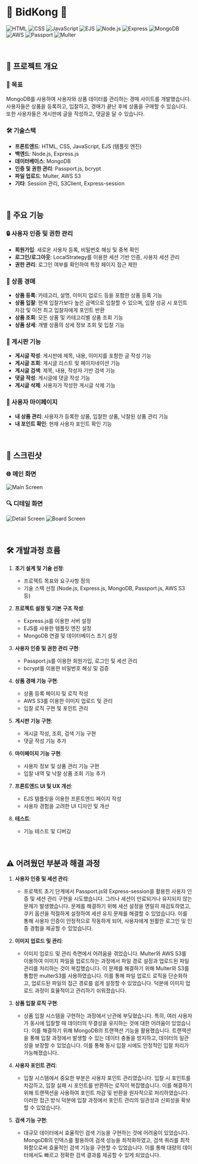 # 🫛 BidKong 🫘

![HTML](https://img.shields.io/badge/HTML-E34F26?style=for-the-badge&logo=html5&logoColor=white)
![CSS](https://img.shields.io/badge/CSS-1572B6?style=for-the-badge&logo=css3&logoColor=white)
![JavaScript](https://img.shields.io/badge/JavaScript-F7DF1E?style=for-the-badge&logo=javascript&logoColor=black)
![EJS](https://img.shields.io/badge/EJS-3C873A?style=for-the-badge&logo=ejs&logoColor=white)
![Node.js](https://img.shields.io/badge/Node.js-339933?style=for-the-badge&logo=nodedotjs&logoColor=white)
![Express](https://img.shields.io/badge/Express-000000?style=for-the-badge&logo=express&logoColor=white)
![MongoDB](https://img.shields.io/badge/MongoDB-47A248?style=for-the-badge&logo=mongodb&logoColor=white)
![AWS](https://img.shields.io/badge/AWS-232F3E?style=for-the-badge&logo=amazon-aws&logoColor=white)
![Passport](https://img.shields.io/badge/Passport-34E27A?style=for-the-badge&logo=passport&logoColor=white)
![Multer](https://img.shields.io/badge/Multer-FF7F50?style=for-the-badge&logo=multipass&logoColor=white)

<br>

## 🎉 프로젝트 개요

### 🎯 목표

MongoDB를 사용하여 사용자와 상품 데이터를 관리하는 경매 사이트를 개발했습니다.<br>
사용자들은 상품을 등록하고, 입찰하고, 경매가 끝난 후에 상품을 구매할 수 있습니다.<br>
또한 사용자들은 게시판에 글을 작성하고, 댓글을 달 수 있습니다.

### 🛠 기술스택

- **프론트엔드**: HTML, CSS, JavaScript, EJS (템플릿 엔진)
- **백엔드**: Node.js, Express.js
- **데이터베이스**: MongoDB
- **인증 및 권한 관리**: Passport.js, bcrypt
- **파일 업로드**: Multer, AWS S3
- **기타**: Session 관리, S3Client, Express-session

<br>

## 🌟 주요 기능

### 🔒 사용자 인증 및 권한 관리

- **회원가입**: 새로운 사용자 등록, 비밀번호 해싱 및 중복 확인
- **로그인/로그아웃**: LocalStrategy를 이용한 세션 기반 인증, 사용자 세션 관리
- **권한 관리**: 로그인 여부를 확인하여 특정 페이지 접근 제한

### 💼 상품 경매

- **상품 등록**: 카테고리, 설명, 이미지 업로드 등을 포함한 상품 등록 기능
- **상품 입찰**: 현재 입찰가보다 높은 금액으로 입찰할 수 있으며, 입찰 성공 시 포인트 차감 및 이전 최고 입찰자에게 포인트 반환
- **상품 조회**: 모든 상품 및 카테고리별 상품 조회 기능
- **상품 상세**: 개별 상품의 상세 정보 조회 및 입찰 기능

### 📝 게시판 기능

- **게시글 작성**: 게시판에 제목, 내용, 이미지를 포함한 글 작성 기능
- **게시글 조회**: 게시글 리스트 및 페이지네이션 기능
- **게시글 검색**: 제목, 내용, 작성자 기반 검색 기능
- **댓글 작성**: 게시글에 댓글 작성 기능
- **게시글 삭제**: 사용자가 작성한 게시글 삭제 기능

### 👤 사용자 마이페이지

- **내 상품 관리**: 사용자가 등록한 상품, 입찰한 상품, 낙찰된 상품 관리 기능
- **내 포인트 확인**: 현재 사용자 포인트 확인 기능

<br>

## 📸 스크린샷

### 🌐 메인 화면
![Main Screen](./git-images/git-main.png)

### 🔍 디테일 화면
![Detail Screen](./git-images/git-detail.png)
![Board Screen](./git-images/git-board.png)

<br>

## 🛠 개발과정 흐름

1. **초기 설계 및 기술 선정**:
   - 프로젝트 목표와 요구사항 정의
   - 기술 스택 선정 (Node.js, Express.js, MongoDB, Passport.js, AWS S3 등)

2. **프로젝트 설정 및 기본 구조 작성**:
   - Express.js를 이용한 서버 설정
   - EJS를 사용한 템플릿 엔진 설정
   - MongoDB 연결 및 데이터베이스 초기 설정

3. **사용자 인증 및 권한 관리 구현**:
   - Passport.js를 이용한 회원가입, 로그인 및 세션 관리
   - bcrypt를 이용한 비밀번호 해싱 및 검증

4. **상품 경매 기능 구현**:
   - 상품 등록 페이지 및 로직 작성
   - AWS S3를 이용한 이미지 업로드 및 관리
   - 입찰 로직 구현 및 포인트 관리

5. **게시판 기능 구현**:
   - 게시글 작성, 조회, 검색 기능 구현
   - 댓글 작성 기능 추가

6. **마이페이지 기능 구현**:
   - 사용자 정보 및 상품 관리 기능 구현
   - 입찰 내역 및 낙찰 상품 조회 기능 추가

7. **프론트엔드 UI 및 UX 개선**:
   - EJS 템플릿을 이용한 프론트엔드 페이지 작성
   - 사용자 경험을 고려한 UI 디자인 및 개선

8. **테스트**:
   - 기능 테스트 및 디버깅

<br>

## ⚠️ 어려웠던 부분과 해결 과정

1. **사용자 인증 및 세션 관리**:
   - 프로젝트 초기 단계에서 Passport.js와 Express-session을 활용한 사용자 인증 및 세션 관리 구현을 시도했습니다. 그러나 세션이 만료되거나 유지되지 않는 문제가 발생했습니다. 문제를 해결하기 위해 세션 설정을 면밀히 재검토하였고, 쿠키 옵션을 적절하게 설정하여 세션 유지 문제를 해결할 수 있었습니다. 이를 통해 사용자 인증이 안정적으로 작동하게 되어, 사용자에게 원활한 로그인 및 인증 경험을 제공할 수 있었습니다.

2. **이미지 업로드 및 관리**:
   - 이미지 업로드 및 관리 측면에서 어려움을 겪었습니다. Multer와 AWS S3를 이용하여 이미지 파일을 업로드하는 과정에서 파일 경로 설정과 업로드된 파일 관리를 처리하는 것이 복잡했습니다. 이 문제를 해결하기 위해 Multer와 S3를 통합한 multerS3를 사용하였습니다. 이를 통해 파일 업로드 로직을 단순화하고, 업로드된 파일의 접근 경로를 쉽게 설정할 수 있었습니다. 덕분에 이미지 업로드 과정이 효율적이고 관리하기 쉬워졌습니다.
     
3. **상품 입찰 로직 구현**:
   - 상품 입찰 시스템을 구현하는 과정에서 난관에 부딪혔습니다. 특히, 여러 사용자가 동시에 입찰할 때 데이터의 무결성을 유지하는 것에 대한 어려움이 있었습니다. 이를 해결하기 위해 MongoDB의 트랜잭션 기능을 활용했습니다. 트랜잭션을 통해 입찰 과정에서 발생할 수 있는 데이터 충돌을 방지하고, 데이터의 일관성을 보장할 수 있었습니다. 이를 통해 동시 입찰 시에도 안정적인 입찰 처리가 가능해졌습니다.

4. **사용자 포인트 관리**:
   - 입찰 시스템에서 중요한 부분은 사용자 포인트 관리였습니다. 입찰 시 포인트를 차감하고, 입찰 실패 시 포인트를 반환하는 로직이 복잡했습니다. 이를 해결하기 위해 트랜잭션을 사용하여 포인트 차감 및 반환을 원자적으로 처리하였습니다. 이러한 접근 방식 덕분에 입찰 과정에서 포인트 관리의 일관성과 신뢰성을 확보할 수 있었습니다.
     
5. **검색 기능 구현**:
   - 대규모 데이터에서 효율적인 검색 기능을 구현하는 것에 어려움이 있었습니다. MongoDB의 인덱스를 활용하여 검색 성능을 최적화하였고, 검색 쿼리를 최적화함으로써 효율적인 검색 기능을 구현할 수 있었습니다. 이를 통해 대량의 데이터에서도 빠르고 정확한 검색 결과를 제공할 수 있게 되었습니다.

